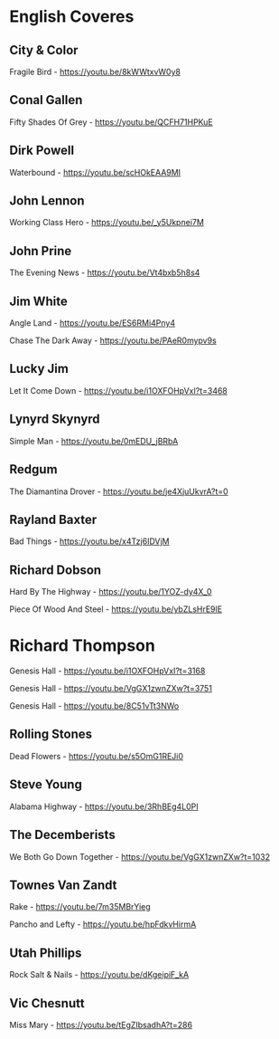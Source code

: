 # English Coveres

## City & Color

Fragile Bird - https://youtu.be/8kWWtxvW0y8

## Conal Gallen

Fifty Shades Of Grey - https://youtu.be/QCFH71HPKuE

## Dirk Powell

Waterbound - https://youtu.be/scHOkEAA9MI

## John Lennon

Working Class Hero - https://youtu.be/_y5Ukpnei7M

## John Prine

The Evening News - https://youtu.be/Vt4bxb5h8s4

## Jim White

Angle Land - https://youtu.be/ES6RMi4Pny4

Chase The Dark Away - https://youtu.be/PAeR0mypv9s

## Lucky Jim

Let It Come Down - https://youtu.be/i1OXFOHpVxI?t=3468

## Lynyrd Skynyrd

Simple Man  - https://youtu.be/0mEDU_jBRbA

## Redgum

The Diamantina Drover - https://youtu.be/je4XjuUkvrA?t=0

## Rayland Baxter

Bad Things - https://youtu.be/x4Tzj6IDVjM

## Richard Dobson

Hard By The Highway - https://youtu.be/1YOZ-dy4X_0

Piece Of Wood And Steel - https://youtu.be/ybZLsHrE9lE

# Richard Thompson

Genesis Hall - https://youtu.be/i1OXFOHpVxI?t=3168

Genesis Hall - https://youtu.be/VgGX1zwnZXw?t=3751

Genesis Hall - https://youtu.be/8C51vTt3NWo

## Rolling Stones

Dead Flowers - https://youtu.be/s5OmG1REJi0

## Steve Young

Alabama Highway - https://youtu.be/3RhBEg4L0PI

## The Decemberists

We Both Go Down Together - https://youtu.be/VgGX1zwnZXw?t=1032

## Townes Van Zandt

Rake - https://youtu.be/7m35MBrYieg

Pancho and Lefty - https://youtu.be/hpFdkvHirmA

## Utah Phillips

Rock Salt & Nails - https://youtu.be/dKgeipiF_kA

## Vic Chesnutt

Miss Mary - https://youtu.be/tEgZIbsadhA?t=286
